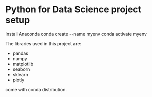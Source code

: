 # Python for Data Science project setup
Install Anaconda
conda create --name myenv
conda activate myenv

The libraries used in this project are:
- pandas
- numpy
- matplotlib
- seaborn
- sklearn
- plotly

come with conda distribution.